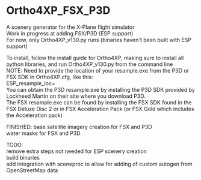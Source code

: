 # Ortho4XP_FSX_P3D

A scenery generator for the X-Plane flight simulator  
Work in progress at adding FSX/P3D (ESP support)  
For now, only Ortho4XP_v130.py runs (binaries haven't been built with ESP support)  

To install, follow the install guide for Ortho4XP, making sure to install all python libraries, and run Ortho4XP_v130.py from the command line  
NOTE: Need to provide the location of your resample.exe from the P3D or FSX SDK in Ortho4XP.cfg, like this:  
ESP_resample_loc=<INSERT PATH TO RESAMPLE.EXE HERE>  
You can obtain the P3D resample.exe by installing the P3D SDK provided by Lockheed Martin on their site where you download P3D.  
The FSX resample.exe can be found by installing the FSX SDK found in the FSX Deluxe Disc 2 or in FSX Acceleration Pack (or FSX Gold which includes the Acceleration pack)  
  
FINISHED:
base satellite imagery creation for FSX and P3D  
water masks for FSX and P3D  
  
TODO:  
remove extra steps not needed for ESP scenery creation  
build binaries  
add integration with sceneproc to allow for adding of custom autogen from OpenStreetMap data
